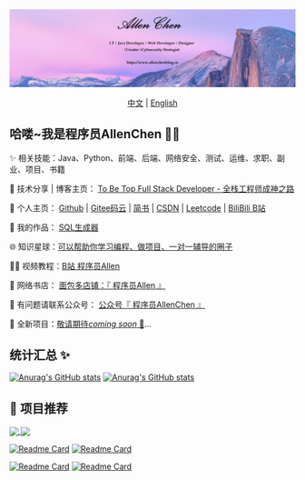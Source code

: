 <div align="center">
  <a href="https://www.allenchenblog.cn"><img src="images/allen-zc header.png" alt="AllenChen's header"></a>
<br>

[中文](./README.md)  |  [English](./README.en.md)
</div>

## 哈喽~我是程序员AllenChen 👋😀

✨ 相关技能：Java、Python、前端、后端、网络安全、测试、运维、求职、副业、项目、书籍

🏢 技术分享 | 博客主页： <a href="https://allen-zc.github.io/ToBeTopFullStackDeveloper/" target="_blank">To Be Top Full Stack Developer - 全栈工程师成神之路</a>

🏡 个人主页：
<a href="https://github.com/Allen-zc" target="_blank">Github</a>
 | 
<a href="https://gitee.com/allen-zc" target="_blank">Gitee码云</a>
 | 
<a href="https://www.jianshu.com/u/429669e67910" target="_blank">简书</a>
 | 
<a href="https://https://blog.csdn.net/YIGE_Programmer" target="_blank">CSDN</a>
 | 
<a href="https://leetcode-cn.com/u/allenchenchen/" target="_blank">Leetcode</a>
|
<a href="https://space.bilibili.com/403919468" target="_blank">BiliBili B站</a>

🚀 我的作品：
<a href="https://github.com/Allen-zc/ToBeTopFullStackDeveloper" target="_blank">SQL生成器</a>



[//]: # (💬🏬📓 原创项目教程：)

[//]: # (<a href="https://github.com/liyupi/yuapi-backend-public" target="_blank">API开放平台</a>)

[//]: # ( | )

[//]: # (<a href="https://github.com/liyupi/yuso-backend-public" target="_blank">聚合搜索平台</a>)

[//]: # ( | )

[//]: # (<a href="https://github.com/liyupi/yupao-backend-public" target="_blank">伙伴匹配系统</a>)

[//]: # ( | )

[//]: # (<a href="https://github.com/liyupi/user-center-backend-public" target="_blank">用户中心</a>)



🌐 知识星球：<a href="https://github.com/Allen-zc" target="_blank">可以帮助你学习编程、做项目、一对一辅导的圈子</a>

👨‍💻 视频教程：<a href="https://space.bilibili.com/403919468" target="_blank">B站 程序员Allen</a>

[//]: # (| 抖音 AllenChen)

📕 网络书店： <a href="https://mbd.pub/o/author-aGWTlGtlZA==/work" target="_blank">面包多店铺：『 程序员Allen 』</a>

👭 有问题请联系公众号： <a href="https://www.zhihu.com/people/allen-31-59" target="_blank">公众号『 程序员AllenChen 』</a>

🌱 全新项目：<a href="">敬请期待<em>coming soon</em> 🚀</a>...<br>


## 统计汇总 ✨

[//]: # (<img align="Allen Chen's Github Stats" height="137px" src="https://github-readme-stats.vercel.app/api?username=Allen-zc&hide_title=true&hide_border=true&show_icons=true&include_all_commits=true&line_height=21&bg_color=0,EC6C6C,FFD479,FFFC79,73FA79&theme=outrun&locale=cn" />)
[//]: # (<img align="Allen Chen's Github Stats" height="137px" src="https://github-readme-stats.vercel.app/api/top-langs/?username=Allen-zc&hide_title=true&hide_border=true&layout=compact&bg_color=0,73FA79,73FDFF,D783FF&theme=outrun&locale=cn" />)
[![Anurag's GitHub stats](https://github-readme-stats.vercel.app/api?username=Allen-zc&hide_title=true&hide_border=true&show_icons=true&include_all_commits=true&line_height=20&bg_color=0,EC6C6C,FFD479,FFFC79,73FA79&theme=outrun&locale=cn)](https://github.com/anuraghazra/github-readme-stats)
[![Anurag's GitHub stats](https://github-readme-stats.vercel.app/api/top-langs/?username=Allen-zc&hide_title=true&hide_border=true&layout=compact&bg_color=0,73FA79,73FDFF,D783FF&theme=outrun&locale=cn)](https://github.com/anuraghazra/github-readme-stats)


## 💼 项目推荐

<a href="https://github.com/anuraghazra/github-readme-stats">
  <img align="center" src="https://github-readme-stats.vercel.app/api/pin/?username=anuraghazra&repo=github-readme-stats" />
</a>
<a href="https://github.com/anuraghazra/convoychat">
  <img align="center" src="https://github-readme-stats.vercel.app/api/pin/?username=anuraghazra&repo=convoychat" />
</a>

[![Readme Card](https://github-readme-stats.vercel.app/api/pin/?username=allen-zc&repo=ToBeTopFullStackDeveloper&show_owner=AllenChen&line_height=10&bg_color=0,EC6C6C,FFD479,FFFC79,73FA79&theme=buefy )](https://github.com/Allen-zc/ToBeTopFullStackDeveloper)
[![Readme Card](https://github-readme-stats.vercel.app/api/pin/?username=allen-zc&repo=guide-rpc-framework&show_owner=Snailclimb&line_height=10&bg_color=0,73FA79,73FDFF,D783FF&theme=buefy )](https://github.com/Allen-zc/guide-rpc-framework)


[![Readme Card](https://github-readme-stats.vercel.app/api/pin/?username=allen-zc&repo=mall&show_owner=macrozheng&line_height=10&bg_color=0,EC6C6C,FFD479,FFFC79,73FA79&theme=buefy )](https://github.com/Allen-zc/mall)
[![Readme Card](https://github-readme-stats.vercel.app/api/pin/?username=allen-zc&repo=SpringAll&line_height=10&show_owner=wuyouzhuguli&bg_color=0,73FA79,73FDFF,D783FF&theme=buefy  )](https://github.com/Allen-zc/SpringAll)





